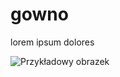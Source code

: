 # gowno
lorem ipsum dolores 

 ![Przykładowy obrazek](https://user-images.githubusercontent.com/33155636/218336855-f5e1ece3-fe13-4cf0-933e-75f1e24de619.png)
